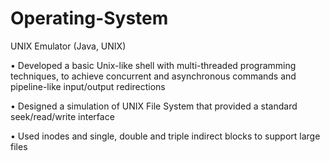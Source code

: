 # Operating-System

UNIX Emulator (Java, UNIX)

• Developed a basic Unix-like shell with multi-threaded programming techniques, to achieve concurrent and asynchronous commands and pipeline-like input/output redirections

• Designed a simulation of UNIX File System that provided a standard seek/read/write interface

• Used inodes and single, double and triple indirect blocks to support large files
